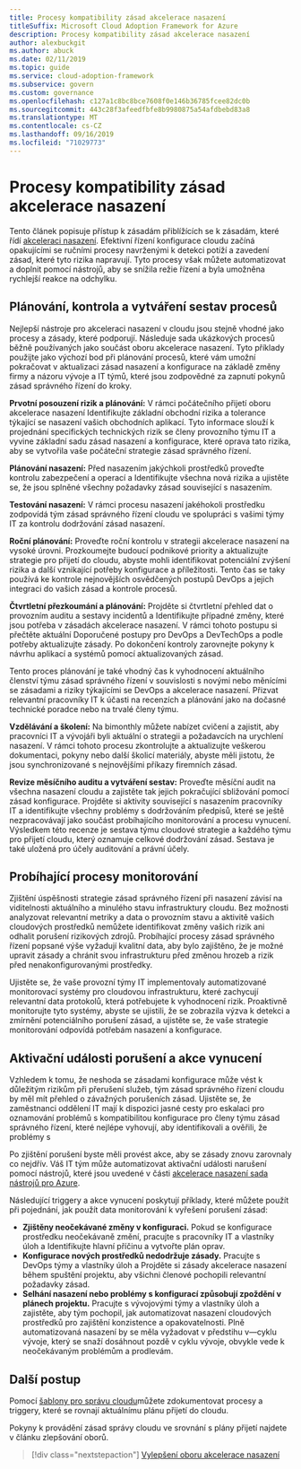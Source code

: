 ```yaml
---
title: Procesy kompatibility zásad akcelerace nasazení
titleSuffix: Microsoft Cloud Adoption Framework for Azure
description: Procesy kompatibility zásad akcelerace nasazení
author: alexbuckgit
ms.author: abuck
ms.date: 02/11/2019
ms.topic: guide
ms.service: cloud-adoption-framework
ms.subservice: govern
ms.custom: governance
ms.openlocfilehash: c127a1c8bc8bce7608f0e146b36785fcee82dc0b
ms.sourcegitcommit: 443c28f3afeedfbfe8b9980875a54afdbebd83a8
ms.translationtype: MT
ms.contentlocale: cs-CZ
ms.lasthandoff: 09/16/2019
ms.locfileid: "71029773"
---
```

# <a name="deployment-acceleration-policy-compliance-processes"></a>Procesy kompatibility zásad akcelerace nasazení

Tento článek popisuje přístup k zásadám přiblížících se k zásadám, které řídí [akceleraci nasazení](./index.md). Efektivní řízení konfigurace cloudu začíná opakujícími se ručními procesy navrženými k detekci potíží a zavedení zásad, které tyto rizika napravují. Tyto procesy však můžete automatizovat a doplnit pomocí nástrojů, aby se snížila režie řízení a byla umožněna rychlejší reakce na odchylku.

## <a name="planning-review-and-reporting-processes"></a>Plánování, kontrola a vytváření sestav procesů

Nejlepší nástroje pro akceleraci nasazení v cloudu jsou stejně vhodné jako procesy a zásady, které podporují. Následuje sada ukázkových procesů běžně používaných jako součást oboru akcelerace nasazení. Tyto příklady použijte jako výchozí bod při plánování procesů, které vám umožní pokračovat v aktualizaci zásad nasazení a konfigurace na základě změny firmy a názoru vývoje a IT týmů, které jsou zodpovědné za zapnutí pokynů zásad správného řízení do kroky.

**Prvotní posouzení rizik a plánování:** V rámci počátečního přijetí oboru akcelerace nasazení Identifikujte základní obchodní rizika a tolerance týkající se nasazení vašich obchodních aplikací. Tyto informace slouží k projednání specifických technických rizik se členy provozního týmu IT a vyvine základní sadu zásad nasazení a konfigurace, které oprava tato rizika, aby se vytvořila vaše počáteční strategie zásad správného řízení.

**Plánování nasazení:** Před nasazením jakýchkoli prostředků proveďte kontrolu zabezpečení a operací a Identifikujte všechna nová rizika a ujistěte se, že jsou splněné všechny požadavky zásad související s nasazením.

**Testování nasazení:** V rámci procesu nasazení jakéhokoli prostředku zodpovídá tým zásad správného řízení cloudu ve spolupráci s vašimi týmy IT za kontrolu dodržování zásad nasazení.

**Roční plánování:** Proveďte roční kontrolu v strategii akcelerace nasazení na vysoké úrovni. Prozkoumejte budoucí podnikové priority a aktualizujte strategie pro přijetí do cloudu, abyste mohli identifikovat potenciální zvýšení rizika a další vznikající potřeby konfigurace a příležitosti. Tento čas se taky používá ke kontrole nejnovějších osvědčených postupů DevOps a jejich integraci do vašich zásad a kontrole procesů.

**Čtvrtletní přezkoumání a plánování:** Projděte si čtvrtletní přehled dat o provozním auditu a sestavy incidentů a Identifikujte případné změny, které jsou potřeba v zásadách akcelerace nasazení. V rámci tohoto postupu si přečtěte aktuální Doporučené postupy pro DevOps a DevTechOps a podle potřeby aktualizujte zásady. Po dokončení kontroly zarovnejte pokyny k návrhu aplikací a systémů pomocí aktualizovaných zásad.

Tento proces plánování je také vhodný čas k vyhodnocení aktuálního členství týmu zásad správného řízení v souvislosti s novými nebo měnícími se zásadami a riziky týkajícími se DevOps a akcelerace nasazení. Přizvat relevantní pracovníky IT k účasti na recenzích a plánování jako na dočasné technické poradce nebo na trvalé členy týmu.

**Vzdělávání a školení:** Na bimonthly můžete nabízet cvičení a zajistit, aby pracovníci IT a vývojáři byli aktuální o strategii a požadavcích na urychlení nasazení. V rámci tohoto procesu zkontrolujte a aktualizujte veškerou dokumentaci, pokyny nebo další školicí materiály, abyste měli jistotu, že jsou synchronizované s nejnovějšími příkazy firemních zásad.

**Revize měsíčního auditu a vytváření sestav:** Proveďte měsíční audit na všechna nasazení cloudu a zajistěte tak jejich pokračující sbližování pomocí zásad konfigurace. Projděte si aktivity související s nasazením pracovníky IT a identifikujte všechny problémy s dodržováním předpisů, které se ještě nezpracovávají jako součást probíhajícího monitorování a procesu vynucení. Výsledkem této recenze je sestava týmu cloudové strategie a každého týmu pro přijetí cloudu, který oznamuje celkové dodržování zásad. Sestava je také uložená pro účely auditování a právní účely.

## <a name="ongoing-monitoring-processes"></a>Probíhající procesy monitorování

Zjištění úspěšnosti strategie zásad správného řízení při nasazení závisí na viditelnosti aktuálního a minulého stavu infrastruktury cloudu. Bez možnosti analyzovat relevantní metriky a data o provozním stavu a aktivitě vašich cloudových prostředků nemůžete identifikovat změny vašich rizik ani odhalit porušení rizikových zdrojů. Probíhající procesy zásad správného řízení popsané výše vyžadují kvalitní data, aby bylo zajištěno, že je možné upravit zásady a chránit svou infrastrukturu před změnou hrozeb a rizik před nenakonfigurovanými prostředky.

Ujistěte se, že vaše provozní týmy IT implementovaly automatizované monitorovací systémy pro cloudovou infrastrukturu, které zachycují relevantní data protokolů, která potřebujete k vyhodnocení rizik. Proaktivně monitorujte tyto systémy, abyste se ujistili, že se zobrazila výzva k detekci a zmírnění potenciálního porušení zásad, a ujistěte se, že vaše strategie monitorování odpovídá potřebám nasazení a konfigurace.

## <a name="violation-triggers-and-enforcement-actions"></a>Aktivační události porušení a akce vynucení

Vzhledem k tomu, že neshoda se zásadami konfigurace může vést k důležitým rizikům při přerušení služeb, tým zásad správného řízení cloudu by měl mít přehled o závažných porušeních zásad. Ujistěte se, že zaměstnanci oddělení IT mají k dispozici jasné cesty pro eskalaci pro oznamování problémů s kompatibilitou konfigurace pro členy týmu zásad správného řízení, které nejlépe vyhovují, aby identifikovali a ověřili, že problémy s

Po zjištění porušení byste měli provést akce, aby se zásady znovu zarovnaly co nejdřív. Váš IT tým může automatizovat aktivační události narušení pomocí nástrojů, které jsou uvedené v části [akcelerace nasazení sada nástrojů pro Azure](./toolchain.md).

Následující triggery a akce vynucení poskytují příklady, které můžete použít při pojednání, jak použít data monitorování k vyřešení porušení zásad:

- **Zjištěny neočekávané změny v konfiguraci.** Pokud se konfigurace prostředku neočekávaně změní, pracujte s pracovníky IT a vlastníky úloh a Identifikujte hlavní příčinu a vytvořte plán oprav.
- **Konfigurace nových prostředků nedodržuje zásady.** Pracujte s DevOps týmy a vlastníky úloh a Projděte si zásady akcelerace nasazení během spuštění projektu, aby všichni členové pochopili relevantní požadavky zásad.
- **Selhání nasazení nebo problémy s konfigurací způsobují zpoždění v plánech projektu.** Pracujte s vývojovými týmy a vlastníky úloh a zajistěte, aby tým pochopil, jak automatizovat nasazení cloudových prostředků pro zajištění konzistence a opakovatelnosti. Plně automatizovaná nasazení by se měla vyžadovat v předstihu v&mdash;cyklu vývoje, který se snaží dosáhnout pozdě v cyklu vývoje, obvykle vede k neočekávaným problémům a prodlevám.

## <a name="next-steps"></a>Další postup

Pomocí [šablony pro správu cloudu](./template.md)můžete zdokumentovat procesy a triggery, které se rovnají aktuálnímu plánu přijetí do cloudu.

Pokyny k provádění zásad správy cloudu ve srovnání s plány přijetí najdete v článku zlepšování oborů.

> [!div class="nextstepaction"]
> [Vylepšení oboru akcelerace nasazení](./discipline-improvement.md)
